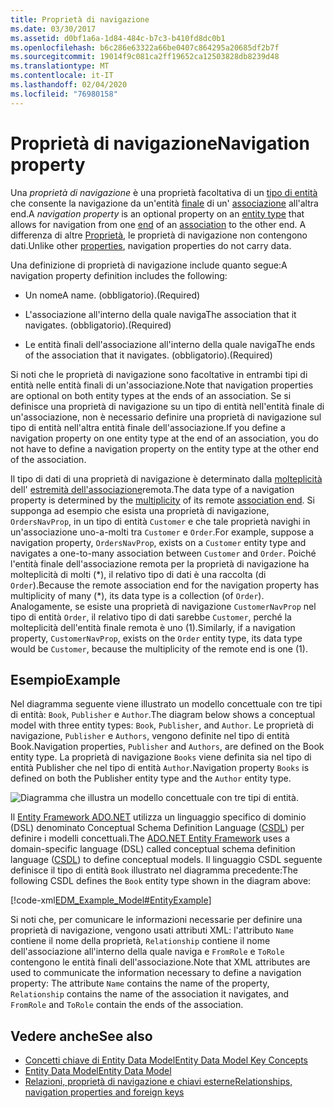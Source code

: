 ```yaml
---
title: Proprietà di navigazione
ms.date: 03/30/2017
ms.assetid: d0bf1a6a-1d84-484c-b7c3-b410fd8dc0b1
ms.openlocfilehash: b6c286e63322a66be0407c864295a20685df2b7f
ms.sourcegitcommit: 19014f9c081ca2ff19652ca12503828db8239d48
ms.translationtype: MT
ms.contentlocale: it-IT
ms.lasthandoff: 02/04/2020
ms.locfileid: "76980158"
---
```

# <a name="navigation-property"></a><span data-ttu-id="39bce-102">Proprietà di navigazione</span><span class="sxs-lookup"><span data-stu-id="39bce-102">Navigation property</span></span>

<span data-ttu-id="39bce-103">Una *proprietà di navigazione* è una proprietà facoltativa di un [tipo di entità](entity-type.md) che consente la navigazione da un'entità [finale](association-end.md) di un' [associazione](association-type.md) all'altra end.</span><span class="sxs-lookup"><span data-stu-id="39bce-103">A *navigation property* is an optional property on an [entity type](entity-type.md) that allows for navigation from one [end](association-end.md) of an [association](association-type.md) to the other end.</span></span> <span data-ttu-id="39bce-104">A differenza di altre [Proprietà](property.md), le proprietà di navigazione non contengono dati.</span><span class="sxs-lookup"><span data-stu-id="39bce-104">Unlike other [properties](property.md), navigation properties do not carry data.</span></span>

<span data-ttu-id="39bce-105">Una definizione di proprietà di navigazione include quanto segue:</span><span class="sxs-lookup"><span data-stu-id="39bce-105">A navigation property definition includes the following:</span></span>

- <span data-ttu-id="39bce-106">Un nome</span><span class="sxs-lookup"><span data-stu-id="39bce-106">A name.</span></span> <span data-ttu-id="39bce-107">(obbligatorio).</span><span class="sxs-lookup"><span data-stu-id="39bce-107">(Required)</span></span>

- <span data-ttu-id="39bce-108">L'associazione all'interno della quale naviga</span><span class="sxs-lookup"><span data-stu-id="39bce-108">The association that it navigates.</span></span> <span data-ttu-id="39bce-109">(obbligatorio).</span><span class="sxs-lookup"><span data-stu-id="39bce-109">(Required)</span></span>

- <span data-ttu-id="39bce-110">Le entità finali dell'associazione all'interno della quale naviga</span><span class="sxs-lookup"><span data-stu-id="39bce-110">The ends of the association that it navigates.</span></span> <span data-ttu-id="39bce-111">(obbligatorio).</span><span class="sxs-lookup"><span data-stu-id="39bce-111">(Required)</span></span>

<span data-ttu-id="39bce-112">Si noti che le proprietà di navigazione sono facoltative in entrambi tipi di entità nelle entità finali di un'associazione.</span><span class="sxs-lookup"><span data-stu-id="39bce-112">Note that navigation properties are optional on both entity types at the ends of an association.</span></span> <span data-ttu-id="39bce-113">Se si definisce una proprietà di navigazione su un tipo di entità nell'entità finale di un'associazione, non è necessario definire una proprietà di navigazione sul tipo di entità nell'altra entità finale dell'associazione.</span><span class="sxs-lookup"><span data-stu-id="39bce-113">If you define a navigation property on one entity type at the end of an association, you do not have to define a navigation property on the entity type at the other end of the association.</span></span>

<span data-ttu-id="39bce-114">Il tipo di dati di una proprietà di navigazione è determinato dalla [molteplicità](association-end-multiplicity.md) dell' [estremità dell'associazione](association-end.md)remota.</span><span class="sxs-lookup"><span data-stu-id="39bce-114">The data type of a navigation property is determined by the [multiplicity](association-end-multiplicity.md) of its remote [association end](association-end.md).</span></span> <span data-ttu-id="39bce-115">Si supponga ad esempio che esista una proprietà di navigazione, `OrdersNavProp`, in un tipo di entità `Customer` e che tale proprietà navighi in un'associazione uno-a-molti tra `Customer` e `Order`.</span><span class="sxs-lookup"><span data-stu-id="39bce-115">For example, suppose a navigation property, `OrdersNavProp`, exists on a `Customer` entity type and navigates a one-to-many association between `Customer` and `Order`.</span></span> <span data-ttu-id="39bce-116">Poiché l'entità finale dell'associazione remota per la proprietà di navigazione ha molteplicità di molti (\*), il relativo tipo di dati è una raccolta (di `Order`).</span><span class="sxs-lookup"><span data-stu-id="39bce-116">Because the remote association end for the navigation property has multiplicity of many (\*), its data type is a collection (of `Order`).</span></span> <span data-ttu-id="39bce-117">Analogamente, se esiste una proprietà di navigazione `CustomerNavProp` nel tipo di entità `Order`, il relativo tipo di dati sarebbe `Customer`, perché la molteplicità dell'entità finale remota è uno (1).</span><span class="sxs-lookup"><span data-stu-id="39bce-117">Similarly, if a navigation property, `CustomerNavProp`, exists on the `Order` entity type, its data type would be `Customer`, because the multiplicity of the remote end is one (1).</span></span>

## <a name="example"></a><span data-ttu-id="39bce-118">Esempio</span><span class="sxs-lookup"><span data-stu-id="39bce-118">Example</span></span>

<span data-ttu-id="39bce-119">Nel diagramma seguente viene illustrato un modello concettuale con tre tipi di entità: `Book`, `Publisher` e `Author`.</span><span class="sxs-lookup"><span data-stu-id="39bce-119">The diagram below shows a conceptual model with three entity types: `Book`, `Publisher`, and `Author`.</span></span> <span data-ttu-id="39bce-120">Le proprietà di navigazione, `Publisher` e `Authors`, vengono definite nel tipo di entità Book.</span><span class="sxs-lookup"><span data-stu-id="39bce-120">Navigation properties, `Publisher` and `Authors`, are defined on the Book entity type.</span></span> <span data-ttu-id="39bce-121">La proprietà di navigazione `Books` viene definita sia nel tipo di entità Publisher che nel tipo di entità `Author`.</span><span class="sxs-lookup"><span data-stu-id="39bce-121">Navigation property `Books` is defined on both the Publisher entity type and the `Author` entity type.</span></span>

 ![Diagramma che illustra un modello concettuale con tre tipi di entità.](./media/navigation-property/conceptual-model-entity-types-associations.gif)  

<span data-ttu-id="39bce-123">Il [Entity Framework ADO.NET](./ef/index.md) utilizza un linguaggio specifico di dominio (DSL) denominato Conceptual Schema Definition Language ([CSDL](/ef/ef6/modeling/designer/advanced/edmx/csdl-spec)) per definire i modelli concettuali.</span><span class="sxs-lookup"><span data-stu-id="39bce-123">The [ADO.NET Entity Framework](./ef/index.md) uses a domain-specific language (DSL) called conceptual schema definition language ([CSDL](/ef/ef6/modeling/designer/advanced/edmx/csdl-spec)) to define conceptual models.</span></span> <span data-ttu-id="39bce-124">Il linguaggio CSDL seguente definisce il tipo di entità `Book` illustrato nel diagramma precedente:</span><span class="sxs-lookup"><span data-stu-id="39bce-124">The following CSDL defines the `Book` entity type shown in the diagram above:</span></span>

[!code-xml[EDM_Example_Model#EntityExample](~/samples/snippets/xml/VS_Snippets_Data/edm_example_model/xml/books.edmx#entityexample)]

<span data-ttu-id="39bce-125">Si noti che, per comunicare le informazioni necessarie per definire una proprietà di navigazione, vengono usati attributi XML: l'attributo `Name` contiene il nome della proprietà, `Relationship` contiene il nome dell'associazione all'interno della quale naviga e `FromRole` e `ToRole` contengono le entità finali dell'associazione.</span><span class="sxs-lookup"><span data-stu-id="39bce-125">Note that XML attributes are used to communicate the information necessary to define a navigation property: The attribute `Name` contains the name of the property, `Relationship` contains the name of the association it navigates, and `FromRole` and `ToRole` contain the ends of the association.</span></span>

## <a name="see-also"></a><span data-ttu-id="39bce-126">Vedere anche</span><span class="sxs-lookup"><span data-stu-id="39bce-126">See also</span></span>

- [<span data-ttu-id="39bce-127">Concetti chiave di Entity Data Model</span><span class="sxs-lookup"><span data-stu-id="39bce-127">Entity Data Model Key Concepts</span></span>](entity-data-model-key-concepts.md)
- [<span data-ttu-id="39bce-128">Entity Data Model</span><span class="sxs-lookup"><span data-stu-id="39bce-128">Entity Data Model</span></span>](entity-data-model.md)
- [<span data-ttu-id="39bce-129">Relazioni, proprietà di navigazione e chiavi esterne</span><span class="sxs-lookup"><span data-stu-id="39bce-129">Relationships, navigation properties and foreign keys</span></span>](/ef/ef6/fundamentals/relationships)
